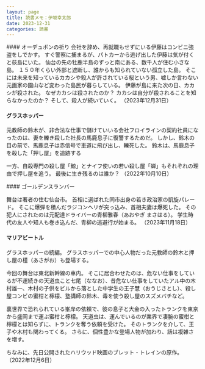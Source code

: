 ```yaml
---
layout: page
title: 読書メモ：伊坂幸太郎
date: 2023-12-31
categories: 読書
---
```

<div id="audubon"></div>
#### オーデュボンの祈り
会社を辞め、再就職もせずにいる伊藤はコンビニ強盗をしでかす。
すぐ警察に捕まるが、パトカーから逃げ出した伊藤は気が付くと荻島にいた。
仙台の先の牡鹿半島のずっと南にある、数千人が住む小さな島。
１５０年くらい外部と遮断し、誰からも知られていない孤立した島。
そこには未来を知っているカカシや殺人が許されている桜という男、嘘しか言わない元画家の園山など変わった島民が暮らしている。
伊藤が島に来た次の日、カカシが殺された。
なぜカカシは殺されたのか？
カカシは自分が殺されることを知らなかったのか？
そして、殺人が続いていく。
（2023年12月31日）

#### グラスホッパー

元教師の鈴木が、非合法な仕事で儲けていいる会社フロイラインの契約社員になったのは、妻を轢き殺した社長の馬鹿息子に復讐するためだ。
しかし、鈴木の目の前で、馬鹿息子は赤信号で車道に飛び出し、轢死した。
鈴木は、馬鹿息子を殺した「押し屋」を追跡する

一方、自殺専門の殺し屋「鯨」とナイフ使いの若い殺し屋「蝉」もそれぞれの理由で押し屋を追う。
最後に生き残るのは誰か？
（2022年10月10日）

<div id="golden"></div>
#### ゴールデンスランバー

舞台は著者の住む仙台市。
首相に選ばれた同市出身の若き政治家の凱旋パレード。
そこに爆弾を積んだラジコンヘリが突っ込み、首相夫妻は爆死した。
その犯人にされたのは元配達ドライバーの青柳雅春（あおやぎ まさはる）。
学生時代の友人や知人も巻き込んだ、青柳の逃避行が始まる。
（2023年11月18日）

#### マリアビートル

グラスホッパーの続編。
グラスホッパーでの中心人物だった元教師の鈴木と押し屋の槿（あさがお）も登場する。

今回の舞台は東北新幹線の車内。
そこに居合わせたのは、危ない仕事をしているが不運続きの天道虫こと七尾（ななお）、昔危ない仕事をしていたアル中の木村雄一、木村の子供をビルから落とした中学生の王子慧（おうじさとし）、殺し屋コンビの蜜柑と檸檬、塾講師の鈴木、毒を使う殺し屋のスズメバチなど。

裏世界で恐れられている峯岸の依頼で、彼の息子と大金の入ったトランクを東京から盛岡まで運ぶ蜜柑と檸檬。
天道虫は、運んでいるのが業界で凄腕の蜜柑と檸檬とは知らずに、トランクを奪う依頼を受けた。
そのトランクを介して、王子や木村も関わってくる。
さらに、個性豊かな登場人物が加わり、話は複雑さを増す。

ちなみに、先日公開されたハリウッド映画のブレット・トレインの原作。
（2022年12月6日）
